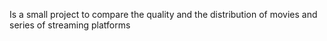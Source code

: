 Is a small project to compare the quality and the distribution of movies and series of streaming platforms
